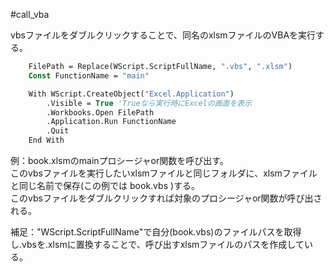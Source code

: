 #call_vba

vbsファイルをダブルクリックすることで、同名のxlsmファイルのVBAを実行する。<br/>

```vb
    FilePath = Replace(WScript.ScriptFullName, ".vbs", ".xlsm")
    Const FunctionName = "main"

    With WScript.CreateObject("Excel.Application")
        .Visible = True 'Trueなら実行時にExcelの画面を表示
        .Workbooks.Open FilePath
        .Application.Run FunctionName
        .Quit
    End With
```
例：book.xlsmのmainプロシージャor関数を呼び出す。<br/>
このvbsファイルを実行したいxlsmファイルと同じフォルダに、xlsmファイルと同じ名前で保存(この例では book.vbs )する。<br/>
このvbsファイルをダブルクリックすれば対象のプロシージャor関数が呼び出される。
<br/>

補足："WScript.ScriptFullName"で自分(book.vbs)のファイルパスを取得し.vbsを.xlsmに置換することで、呼び出すxlsmファイルのパスを作成している。
